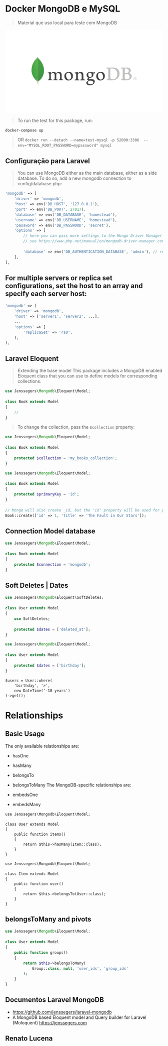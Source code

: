 # Docker MongoDB e MySQL
> Material que uso local para teste com MongoDB

<p align="center"><img src="mongo.png"></p>

> To run the test for this package, run:

```sh
docker-compose up
```
> OR `docker run --detach --name=test-mysql -p 52000:3306  --env="MYSQL_ROOT_PASSWORD=mypassword" mysql`

## Configuração para Laravel
> You can use MongoDB either as the main database, either as a side database. To do so, add a new mongodb connection to config/database.php:

```php
'mongodb' => [
    'driver' => 'mongodb',
    'host' => env('DB_HOST', '127.0.0.1'),
    'port' => env('DB_PORT', 27017),
    'database' => env('DB_DATABASE', 'homestead'),
    'username' => env('DB_USERNAME', 'homestead'),
    'password' => env('DB_PASSWORD', 'secret'),
    'options' => [
        // here you can pass more settings to the Mongo Driver Manager
        // see https://www.php.net/manual/en/mongodb-driver-manager.construct.php under "Uri Options" for a list of complete parameters that you can use

        'database' => env('DB_AUTHENTICATION_DATABASE', 'admin'), // required with Mongo 3+
    ],
],
```
## For multiple servers or replica set configurations, set the host to an array and specify each server host:


```php
'mongodb' => [
    'driver' => 'mongodb',
    'host' => ['server1', 'server2', ...],
    ...
    'options' => [
        'replicaSet' => 'rs0',
    ],
],

```
## Laravel Eloquent
> Extending the base model
> This package includes a MongoDB enabled Eloquent class that you can use to define models for corresponding collections.

```php
use Jenssegers\Mongodb\Eloquent\Model;

class Book extends Model
{
    //
}
```
>To change the collection, pass the `$collection` property:


```php
use Jenssegers\Mongodb\Eloquent\Model;

class Book extends Model
{
    protected $collection = 'my_books_collection';
}
```

```php
use Jenssegers\Mongodb\Eloquent\Model;

class Book extends Model
{
    protected $primaryKey = 'id';
}

// Mongo will also create _id, but the 'id' property will be used for primary key actions like find().
Book::create(['id' => 1, 'title' => 'The Fault in Our Stars']);
```

## Connection Model database

```php
use Jenssegers\Mongodb\Eloquent\Model;

class Book extends Model
{
    protected $connection = 'mongodb';
}
```
## Soft Deletes | Dates

```php
use Jenssegers\Mongodb\Eloquent\SoftDeletes;

class User extends Model
{
    use SoftDeletes;

    protected $dates = ['deleted_at'];
}

```

```php
use Jenssegers\Mongodb\Eloquent\Model;

class User extends Model
{
    protected $dates = ['birthday'];
}
```

```
$users = User::where(
    'birthday', '>',
    new DateTime('-18 years')
)->get();
```

# Relationships
## Basic Usage
The only available relationships are:

- hasOne
- hasMany
- belongsTo
- belongsToMany
The MongoDB-specific relationships are:

- embedsOne
- embedsMany

```
use Jenssegers\Mongodb\Eloquent\Model;

class User extends Model
{
    public function items()
    {
        return $this->hasMany(Item::class);
    }
}
```

```
use Jenssegers\Mongodb\Eloquent\Model;

class Item extends Model
{
    public function user()
    {
        return $this->belongsTo(User::class);
    }
}
```

## belongsToMany and pivots

```php
use Jenssegers\Mongodb\Eloquent\Model;

class User extends Model
{
    public function groups()
    {
        return $this->belongsToMany(
            Group::class, null, 'user_ids', 'group_ids'
        );
    }
}
```


## Documentos Laravel MongoDB
- https://github.com/jenssegers/laravel-mongodb
- A MongoDB based Eloquent model and Query builder for Laravel (Moloquent) https://jenssegers.com

## Renato Lucena

